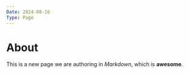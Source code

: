 ```yaml
---
Date: 2024-08-16
Type: Page
---
```


# About

This is a new page we are authoring in _Markdown_, which is **awesome**.
